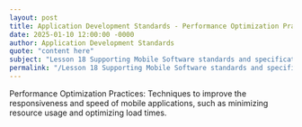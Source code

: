 ```yaml
---
layout: post
title: Application Development Standards - Performance Optimization Practices
date: 2025-01-10 12:00:00 -0000
author: Application Development Standards
quote: "content here"
subject: "Lesson 18 Supporting Mobile Software standards and specifications"
permalink: "/Lesson 18 Supporting Mobile Software standards and specifications/Application Development Standards/Application Development Standards - Performance Optimization Practices"
---
```


Performance Optimization Practices: Techniques to improve the responsiveness and speed of mobile applications, such as minimizing resource usage and optimizing load times.
